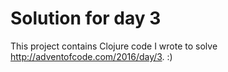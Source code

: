 # Solution for day 3

This project contains Clojure code I wrote to solve http://adventofcode.com/2016/day/3. :)
